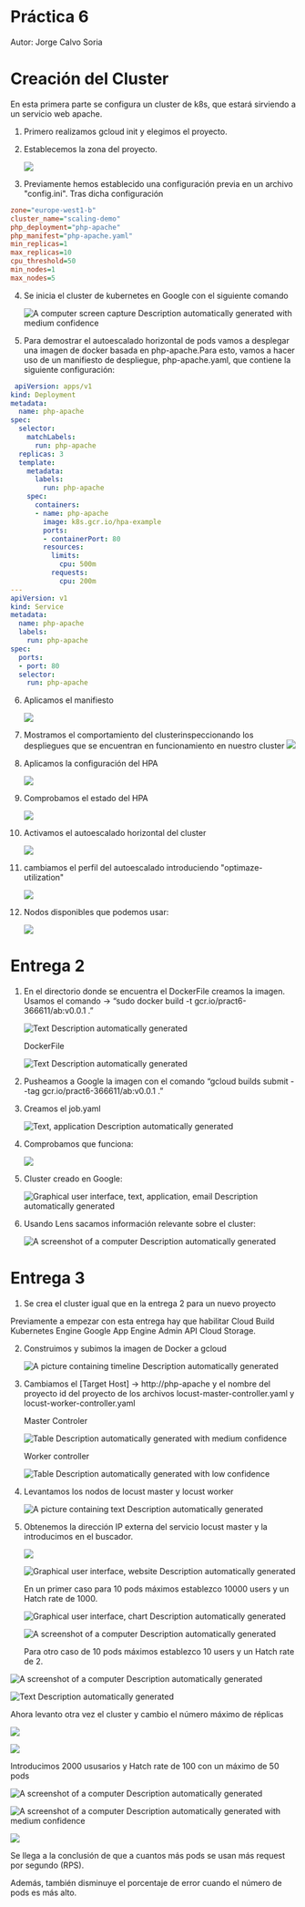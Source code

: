 # Práctica 6 
Autor: Jorge Calvo Soria

# Creación del Cluster
En esta primera parte se configura un cluster de k8s, que estará sirviendo a un servicio web apache.
1.  Primero realizamos gcloud init y elegimos el proyecto.
2.  Establecemos la zona del proyecto.

    ![](media/90f57e796973cae148270310adb6af7a.png)


3.  Previamente hemos establecido una configuración previa en un archivo "config.ini". Tras dicha configuración
 ``` ini
 zone="europe-west1-b"
cluster_name="scaling-demo"
php_deployment="php-apache"
php_manifest="php-apache.yaml"
min_replicas=1
max_replicas=10
cpu_threshold=50
min_nodes=1
max_nodes=5
```
4. Se inicia el cluster de kubernetes en Google con el siguiente comando

    ![A computer screen capture Description automatically generated with medium confidence](media/22952a9f40fabaa2626d1ed21e0fce4b.png)

5. Para demostrar el autoescalado horizontal de pods vamos a desplegar una imagen de docker basada en php-apache.Para esto, vamos a hacer uso de un manifiesto de despliegue, php-apache.yaml, que contiene la siguiente configuración:

``` yaml
 apiVersion: apps/v1
kind: Deployment
metadata:
  name: php-apache
spec:
  selector:
    matchLabels:
      run: php-apache
  replicas: 3
  template:
    metadata:
      labels:
        run: php-apache
    spec:
      containers:
      - name: php-apache
        image: k8s.gcr.io/hpa-example
        ports:
        - containerPort: 80
        resources:
          limits:
            cpu: 500m
          requests:
            cpu: 200m
---
apiVersion: v1
kind: Service
metadata:
  name: php-apache
  labels:
    run: php-apache
spec:
  ports:
  - port: 80
  selector:
    run: php-apache
```

6.  Aplicamos el manifiesto

    ![](media/c092214e7e29a99cbdd821f1c3275802.png)

7.  Mostramos el comportamiento del clusterinspeccionando los despliegues que se encuentran en funcionamiento en nuestro cluster
    ![](media/0024ad064842103e467cdf9310808d8f.png)

6.  Aplicamos la configuración del HPA

    ![](media/41a969499184c492bb18d4cb071c83ed.png)

7.  Comprobamos el estado del HPA

    ![](media/da473b9201c5f746afe93d8479c1f172.png)

8.  Activamos el autoescalado horizontal del cluster

    ![](media/38853c30d899803168e50a6c79afdeb5.png)

9.  cambiamos el perfil del autoescalado introduciendo "optimaze-utilization"

    ![](media/0d5c6d694d05cf6cc87897d936c8e96a.png)

10. Nodos disponibles que podemos usar:

    ![](media/701e511320f1d3aaffb847769060aeed.png)

# Entrega 2

1.  En el directorio donde se encuentra el DockerFile creamos la imagen. Usamos el comando -\> “sudo docker build -t gcr.io/pract6-366611/ab:v0.0.1 .”

    ![Text Description automatically generated](media/f9b7df5ae2d606e61dd581cd0d8f54c9.png)

    DockerFile

    ![Text Description automatically generated](media/abc5a2e1537782fb4c1349c97288c485.png)

2.  Pusheamos a Google la imagen con el comando “gcloud builds submit --tag gcr.io/pract6-366611/ab:v0.0.1 .”
3.  Creamos el job.yaml

    ![Text, application Description automatically generated](media/23bd4b971f7a50bfc0c278eab93ec6a1.png)

4.  Comprobamos que funciona:

    ![](media/1a703f5b8fb1c50e519d3e715acd321d.png)

5.  Cluster creado en Google:

    ![Graphical user interface, text, application, email Description automatically generated](media/ed6898d2a8b87e3b15f48184103aaa08.png)

6.  Usando Lens sacamos información relevante sobre el cluster:

    ![A screenshot of a computer Description automatically generated](media/6d06e1fa96d81068968051cd8515bd7d.png)

# Entrega 3

1.  Se crea el cluster igual que en la entrega 2 para un nuevo proyecto

Previamente a empezar con esta entrega hay que habilitar Cloud Build Kubernetes Engine Google App Engine Admin API Cloud Storage.

2.  Construimos y subimos la imagen de Docker a gcloud

    ![A picture containing timeline Description automatically generated](media/fb71ba85edcbb38eefce791d487ca131.png)

3.  Cambiamos el [Target Host] -> http://php-apache y el nombre del proyecto id del proyecto de los archivos locust-master-controller.yaml y locust-worker-controller.yaml

    Master Controler

    ![Table Description automatically generated with medium confidence](media/7e9d64c054dd5febbf5af3e996fdf764.png)

    Worker controller

    ![Table Description automatically generated with low confidence](media/e30a5659799353d742537151fca22260.png)

4.  Levantamos los nodos de locust master y locust worker

    ![A picture containing text Description automatically generated](media/6ab47f5eaef3f1d96edb69cee14955dc.png)

5.  Obtenemos la dirección IP externa del servicio locust master y la introducimos en el buscador.

    ![](media/277d491f676b5d2d64923e2a01322738.png)

    ![Graphical user interface, website Description automatically generated](media/78baf325f33682aa5565b18f7350d571.png)

    En un primer caso para 10 pods máximos establezco 10000 users y un Hatch rate de 1000.

    ![Graphical user interface, chart Description automatically generated](media/aba14b750945814b281b065db3abc17f.png)

    ![A screenshot of a computer Description automatically generated](media/c216eefbdf5f160dae2041c1a3324abf.png)

    Para otro caso de 10 pods máximos establezco 10 users y un Hatch rate de 2.

![A screenshot of a computer Description automatically generated](media/cf2b99019137e4bb9789c6931478ef08.png)

![Text Description automatically generated](media/1a5d0dfc14a52ddc06efad517dca2257.png)

Ahora levanto otra vez el cluster y cambio el número máximo de réplicas

![](media/3319ef743cfeb945d3675912ecc4fdd0.png)

![](media/4ad018ad4500b9e45f28a7ae3dcba058.png)

Introducimos 2000 ususarios y Hatch rate de 100 con un máximo de 50 pods

![A screenshot of a computer Description automatically generated](media/d2d073a9b8ee9888ef051e5c4f026bbf.png)

![A screenshot of a computer Description automatically generated with medium confidence](media/461bb2c95532daf78fd6dab4379a0d00.png)

![](media/faaec5cbcbed00762cc91326c349173c.png)

Se llega a la conclusión de que a cuantos más pods se usan más request por segundo (RPS).

Además, también disminuye el porcentaje de error cuando el número de pods es más alto.